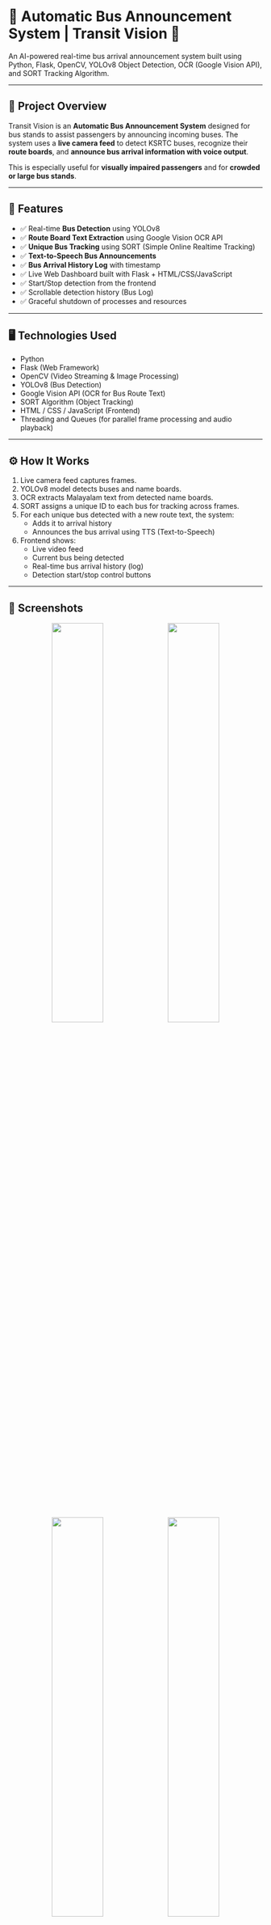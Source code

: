 # 🚌 Automatic Bus Announcement System | Transit Vision 🚏

An AI-powered real-time bus arrival announcement system built using Python, Flask, OpenCV, YOLOv8 Object Detection, OCR (Google Vision API), and SORT Tracking Algorithm.

---

## 📌 Project Overview

Transit Vision is an **Automatic Bus Announcement System** designed for bus stands to assist passengers by announcing incoming buses. The system uses a **live camera feed** to detect KSRTC buses, recognize their **route boards**, and **announce bus arrival information with voice output**.

This is especially useful for **visually impaired passengers** and for **crowded or large bus stands**.

---

## 🚀 Features

- ✅ Real-time **Bus Detection** using YOLOv8
- ✅ **Route Board Text Extraction** using Google Vision OCR API
- ✅ **Unique Bus Tracking** using SORT (Simple Online Realtime Tracking)
- ✅ **Text-to-Speech Bus Announcements**
- ✅ **Bus Arrival History Log** with timestamp
- ✅ Live Web Dashboard built with Flask + HTML/CSS/JavaScript
- ✅ Start/Stop detection from the frontend
- ✅ Scrollable detection history (Bus Log)
- ✅ Graceful shutdown of processes and resources

---

## 🖥️ Technologies Used

- Python
- Flask (Web Framework)
- OpenCV (Video Streaming & Image Processing)
- YOLOv8 (Bus Detection)
- Google Vision API (OCR for Bus Route Text)
- SORT Algorithm (Object Tracking)
- HTML / CSS / JavaScript (Frontend)
- Threading and Queues (for parallel frame processing and audio playback)

---

## ⚙️ How It Works

1. Live camera feed captures frames.
2. YOLOv8 model detects buses and name boards.
3. OCR extracts Malayalam text from detected name boards.
4. SORT assigns a unique ID to each bus for tracking across frames.
5. For each unique bus detected with a new route text, the system:
    - Adds it to arrival history
    - Announces the bus arrival using TTS (Text-to-Speech)
6. Frontend shows:
    - Live video feed
    - Current bus being detected
    - Real-time bus arrival history (log)
    - Detection start/stop control buttons

---

## 📸 Screenshots

<p align="center">
  <img src="https://github.com/user-attachments/assets/7fe14ec0-ef7a-40d3-93d0-56cd006b1586" width="45%" />
  <img src="https://github.com/user-attachments/assets/8d01e45b-3f3c-4e11-8cc3-62f90deb37d5" width="45%" />
</p>

<p align="center">
  <img src="https://github.com/user-attachments/assets/9939551e-6778-46f4-9c09-83b6fb453efd" width="45%" />
  <img src="https://github.com/user-attachments/assets/c1c07209-6b61-4375-880b-a48235d1b183" width="45%" />
</p>

---

## 📂 Project Structure (Key Files/Folders)

app.py # Main Flask app
functions.py # Detection logic, OCR, tracking, history, TTS
templates/ # HTML frontend pages (index.html, golive.html, etc)
static/ # CSS, JS, images
history.json # Persistent Bus Arrival History


---

## 🧠 Algorithms Used

- **YOLOv8** → Bus and Board Detection
- **Google Vision API OCR** → Text extraction from bus boards
- **SORT (Kalman Filter + Hungarian Algorithm)** → Object Tracking across frames
- **TTS (Text-to-Speech)** → Bus arrival audio announcements

---

## 🙋🏻‍♂️ Team Contribution / Customization Done

- ✅ Designed full system flow from live camera to announcement.
- ✅ Customized YOLOv8 model for KSRTC bus detection.
- ✅ Integrated Google Vision OCR for Malayalam text reading.
- ✅ Implemented SORT tracking for unique bus ID assignment.
- ✅ Developed real-time frontend dashboard with history log.
- ✅ Managed server-side threading, API rate control, and graceful shutdown.
- ✅ Implemented history.json file saving for persistent log.

---
